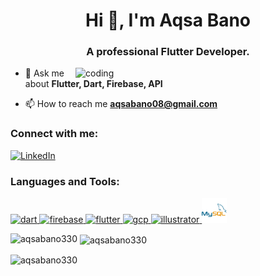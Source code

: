 <h1 align="center">Hi 👋, I'm Aqsa Bano</h1>
<h3 align="center">A professional Flutter Developer.</h3>


<img align="right" alt="coding" width="400" src="https://images.ecency.com/p/2dk2RRM2dZ8gPSQXD26P2AUtxtYwVGUdiiG3qpApvBg7Qamp3XmaTzSE7nVfYg6mA9sSnVDRycg7qCM7T17XRt1iFJZCLqh4Xy91tqDhgKkQKYD8giotuo54Sd2B2ydS4z9AewT4CoxqmQ35gCU2kcckBgfzkHTfPyrUJ1zRKj.png?format=match&mode=fit">





- 💬 Ask me about **Flutter, Dart, Firebase, API**

- 📫 How to reach me **aqsabano08@gmail.com**

<h3 align="left">Connect with me:</h3>
<p align="left">
<a href="www.linkedin.com/in/aqsa-bano" target="_blank">
  <img src="https://cdn1.iconfinder.com/data/icons/logotypes/32/circle-linkedin-512.png" 
       alt="LinkedIn" 
       width="30" 
       height="30" />
</a>
</p>

<h3 align="left">Languages and Tools:</h3>
<p align="left"> <a href="https://dart.dev" target="_blank" rel="noreferrer"> <img src="https://www.vectorlogo.zone/logos/dartlang/dartlang-icon.svg" alt="dart" width="40" height="40"/> </a> <a href="https://firebase.google.com/" target="_blank" rel="noreferrer"> <img src="https://www.vectorlogo.zone/logos/firebase/firebase-icon.svg" alt="firebase" width="40" height="40"/> </a> <a href="https://flutter.dev" target="_blank" rel="noreferrer"> <img src="https://www.vectorlogo.zone/logos/flutterio/flutterio-icon.svg" alt="flutter" width="40" height="40"/> </a> <a href="https://cloud.google.com" target="_blank" rel="noreferrer"> <img src="https://www.vectorlogo.zone/logos/google_cloud/google_cloud-icon.svg" alt="gcp" width="40" height="40"/> </a> <a href="https://www.adobe.com/in/products/illustrator.html" target="_blank" rel="noreferrer"> <img src="https://www.vectorlogo.zone/logos/adobe_illustrator/adobe_illustrator-icon.svg" alt="illustrator" width="40" height="40"/> </a> <a href="https://www.mysql.com/" target="_blank" rel="noreferrer"> <img src="https://raw.githubusercontent.com/devicons/devicon/master/icons/mysql/mysql-original-wordmark.svg" alt="mysql" width="40" height="40"/> </a> </p>

<p><img align="left" src="https://github-readme-stats.vercel.app/api/top-langs?username=aqsabano330&show_icons=true&locale=en&layout=compact" alt="aqsabano330" /></p>

<p>&nbsp;<img align="center" src="https://github-readme-stats.vercel.app/api?username=aqsabano330&show_icons=true&locale=en" alt="aqsabano330" /></p>

<p><img align="center" src="https://github-readme-streak-stats.herokuapp.com/?user=aqsabano330&" alt="aqsabano330" /></p>
